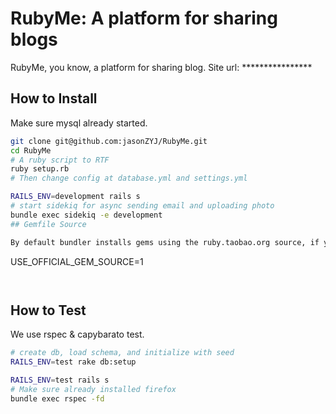 RubyMe: A platform for sharing blogs
=======

RubyMe, you know, a platform for sharing blog.
Site url: ****************

## How to Install

Make sure mysql already started.
```bash
git clone git@github.com:jasonZYJ/RubyMe.git
cd RubyMe
# A ruby script to RTF
ruby setup.rb
# Then change config at database.yml and settings.yml

RAILS_ENV=development rails s
# start sidekiq for async sending email and uploading photo
bundle exec sidekiq -e development
## Gemfile Source

By default bundler installs gems using the ruby.taobao.org source, if you'd rather use the official one, set environment variable `USE_OFFICIAL_GEM_SOURCE`:

```
USE_OFFICIAL_GEM_SOURCE=1
```


```

## How to Test

We use rspec & capybarato test.
```bash
# create db, load schema, and initialize with seed
RAILS_ENV=test rake db:setup

RAILS_ENV=test rails s
# Make sure already installed firefox
bundle exec rspec -fd
```
